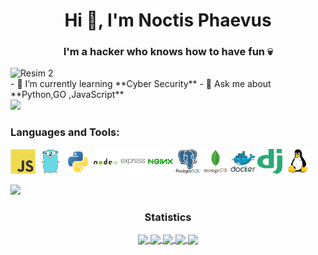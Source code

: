 <h1 align="center">Hi 👋, I'm Noctis Phaevus</h1>
<h3 align="center">I'm a hacker who knows how to have fun 💀</h3>
<img src="https://media.tenor.com/rePDfDWO3XoAAAAd/hacking.gif" style="margin:auto; display:block; width:400 height:auto;" alt="Resim 2">
- 🌱 I’m currently learning **Cyber Security**
- 💬 Ask me about **Python,GO ,JavaScript**


<div> <a href="https://github.com/NoctisDominus" target="_blank"><img src="https://img.shields.io/badge/GitHub-100000?style=for-the-badge&logo=github&logoColor=white" target="_blank"></a>
</div><h3 align="left">Languages and Tools:</h3>
<p align="left">
<img src="https://raw.githubusercontent.com/teamedwardforever/Readme-Generator/71f25dd8b98329b168142a6b782a107b75eab178/svg/Skills/Languages/javascript-original.svg" alt="Javascript" width="40" height="40"/>
<img src="https://raw.githubusercontent.com/teamedwardforever/Readme-Generator/71f25dd8b98329b168142a6b782a107b75eab178/svg/Skills/Languages/go-original.svg" alt="Go" width="40" height="40"/>
<img src="https://raw.githubusercontent.com/teamedwardforever/Readme-Generator/71f25dd8b98329b168142a6b782a107b75eab178/svg/Skills/Languages/python-original.svg" alt="Python" width="40" height="40"/>
<img src="https://raw.githubusercontent.com/teamedwardforever/Readme-Generator/71f25dd8b98329b168142a6b782a107b75eab178/svg/Skills/Backend/nodejs-original-wordmark.svg" alt="NodeJs" width="40" height="40"/>
<img src="https://raw.githubusercontent.com/teamedwardforever/Readme-Generator/71f25dd8b98329b168142a6b782a107b75eab178/svg/Skills/Backend/express-original-wordmark.svg" alt="Express" width="40" height="40"/>
<img src="https://raw.githubusercontent.com/teamedwardforever/Readme-Generator/71f25dd8b98329b168142a6b782a107b75eab178/svg/Skills/Backend/nginx-original.svg" alt="Nginx" width="40" height="40"/>
<img src="https://raw.githubusercontent.com/teamedwardforever/Readme-Generator/71f25dd8b98329b168142a6b782a107b75eab178/svg/Skills/Database/postgresql-original-wordmark.svg" alt="Postgresql" width="40" height="40"/>
<img src="https://raw.githubusercontent.com/teamedwardforever/Readme-Generator/71f25dd8b98329b168142a6b782a107b75eab178/svg/Skills/Database/mongodb-original-wordmark.svg" alt="Mongodb" width="40" height="40"/>
<img src="https://raw.githubusercontent.com/teamedwardforever/Readme-Generator/71f25dd8b98329b168142a6b782a107b75eab178/svg/Skills/Devops/docker-original-wordmark.svg" alt="Docker" width="40" height="40"/>
<img src="https://raw.githubusercontent.com/teamedwardforever/Readme-Generator/71f25dd8b98329b168142a6b782a107b75eab178/svg/Skills/Framework/django.svg" alt="Django" width="40" height="40"/>
<img src="https://raw.githubusercontent.com/teamedwardforever/Readme-Generator/71f25dd8b98329b168142a6b782a107b75eab178/svg/Skills/Other/linux-original.svg" alt="Linux" width="40" height="40"/>
</p>

<img src="https://user-images.githubusercontent.com/73097560/115834477-dbab4500-a447-11eb-908a-139a6edaec5c.gif"><h3 align="center">Statistics</h3>
<div align="center">
<a href="https://github.com/NoctisDominus">
<img align="center" src="http://github-profile-summary-cards.vercel.app/api/cards/stats?username=NoctisDominus&theme=2077" height="180em" />
<img align="center" src="http://github-profile-summary-cards.vercel.app/api/cards/most-commit-language?username=NoctisDominus&theme=2077" height="180em" />
<img align="center" src="http://github-profile-summary-cards.vercel.app/api/cards/repos-per-language?username=NoctisDominus&theme=2077" height="180em" />
<img align="center" src="http://github-profile-summary-cards.vercel.app/api/cards/productive-time?username=NoctisDominus&theme=2077" height="180em" />
<img align="center" src="http://github-profile-summary-cards.vercel.app/api/cards/profile-details?username=NoctisDominus&theme=2077" height="180em" />
</div>

